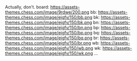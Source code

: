 Actually, don't.
board:
    https://assets-themes.chess.com/image/9rdwe/200.png
bb:
    https://assets-themes.chess.com/image/ejgfv/150/bb.png
bk:
    https://assets-themes.chess.com/image/ejgfv/150/bk.png
bn:
    https://assets-themes.chess.com/image/ejgfv/150/bn.png
bp:
    https://assets-themes.chess.com/image/ejgfv/150/bp.png
bq:
    https://assets-themes.chess.com/image/ejgfv/150/bq.png
br:
    https://assets-themes.chess.com/image/ejgfv/150/br.png
wb:
    https://assets-themes.chess.com/image/ejgfv/150/wb.png
wk:
    https://assets-themes.chess.com/image/ejgfv/150/wk.png
...